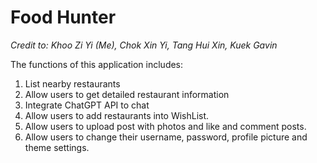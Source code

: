 # Food Hunter

*Credit to: Khoo Zi Yi (Me), Chok Xin Yi, Tang Hui Xin, Kuek Gavin*

The functions of this application includes:
1. List nearby restaurants
2. Allow users to get detailed restaurant information
3. Integrate ChatGPT API to chat
4. Allow users to add restaurants into WishList.
5. Allow users to upload post with photos and like and comment posts.
6. Allow users to change their username, password, profile picture and theme settings.
